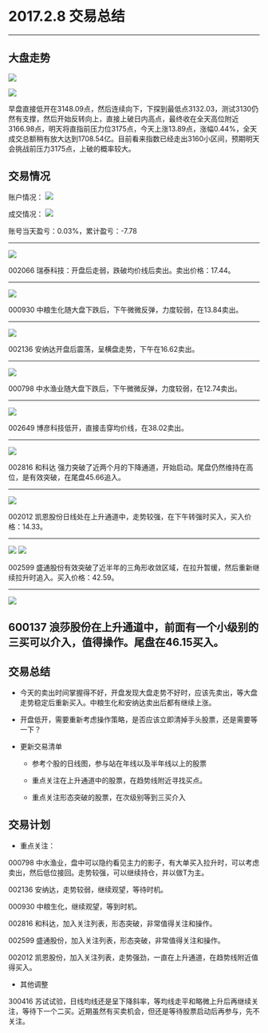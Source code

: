 # 2017.2.8 交易总结
------

## 大盘走势

![](http://i.imgur.com/Kb02OYn.png)

![](http://i.imgur.com/5KSrgff.png)

早盘直接低开在3148.09点，然后连续向下，下探到最低点3132.03，测试3130仍然有支撑，然后开始反转向上，直接上破日内高点，最终收在全天高位附近3166.98点，明天将直指前压力位3175点，今天上涨13.89点，涨幅0.44%，全天成交总额稍有放大达到1708.54亿。目前看来指数已经走出3160小区间，预期明天会挑战前压力3175点，上破的概率较大。

## 交易情况

账户情况：
![](http://i.imgur.com/tP2G9hN.png)

成交情况：
![](http://i.imgur.com/kALCe2d.png)

账号当天盈亏：0.03%，累计盈亏：-7.78

------
![](http://i.imgur.com/CJaIjzV.png)

002066 瑞泰科技：开盘后走弱，跌破均价线后卖出。卖出价格：17.44。

------

![](http://i.imgur.com/2SHt9GM.png)

000930 中粮生化随大盘下跌后，下午微微反弹，力度较弱，在13.84卖出。

------

![](http://i.imgur.com/Pu0jSQk.png)

002136 安纳达开盘后震荡，呈横盘走势，下午在16.62卖出。

------

![](http://i.imgur.com/3A4PlvN.png)

000798 中水渔业随大盘下跌后，下午微微反弹，力度较弱，在12.74卖出。

------

![](http://i.imgur.com/jxSAzzO.png)

002649 博彦科技低开，直接击穿均价线，在38.02卖出。

------

![](http://i.imgur.com/dLJLQ1S.png)

002816 和科达 强力突破了近两个月的下降通道，开始启动。尾盘仍然维持在高位，是有效突破，在尾盘45.66追入。

------

![](http://i.imgur.com/Nk70Ps7.png)

002012 凯恩股份日线处在上升通道中，走势较强，在下午转强时买入，买入价格：14.33。

------

![](http://i.imgur.com/m4ybqr2.png)
![](http://i.imgur.com/DpzChtu.png)

002599 盛通股份有效突破了近半年的三角形收敛区域，在拉升暂缓，然后重新继续拉升时追入。买入价格：42.59。

------

![](http://i.imgur.com/2IW6OYq.png)

600137 浪莎股份在上升通道中，前面有一个小级别的三买可以介入，值得操作。尾盘在46.15买入。
------

## 交易总结

- 今天的卖出时间掌握得不好，开盘发现大盘走势不好时，应该先卖出，等大盘走势稳定后重新买入。中粮生化和安纳达卖出后都有继续上涨。

- 开盘低开，需要重新考虑操作策略，是否应该立即清掉手头股票，还是需要等一下？

- 更新交易清单

  - 参考个股的日线图，参与站在年线以及半年线以上的股票
  
  - 重点关注在上升通道中的股票，在趋势线附近寻找买点。
  
  - 重点关注形态突破的股票，在次级别等到三买介入


## 交易计划

- 重点关注：

000798 中水渔业，盘中可以隐约看见主力的影子，有大单买入拉升时，可以考虑卖出，然后低位接回。走势较强，可以继续持仓，并以做T为主。

002136 安纳达，走势较弱，继续观望，等待时机。

000930 中粮生化，继续观望，等到时机。

002816 和科达，加入关注列表，形态突破，非常值得关注和操作。

002599 盛通股份，加入关注列表，形态突破，非常值得关注和操作。

002012 凯恩股份，加入关注列表，走势强劲，一直在上升通道，在趋势线附近值得买入。


- 其他调整

300416 苏试试验，日线均线还是呈下降斜率，等均线走平和略微上升后再继续关注，等待下一个二买。近期虽然有买卖机会，但还是等待股票启动后再参与，先不关注。